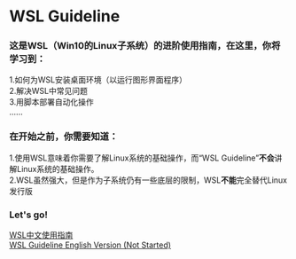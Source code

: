 
# WSL Guideline 

### 这是WSL（Win10的Linux子系统）的进阶使用指南，在这里，你将学习到：  

1.如何为WSL安装桌面环境（以运行图形界面程序）  
2.解决WSL中常见问题  
3.用脚本部署自动化操作  
......

### 在开始之前，你需要知道：

1.使用WSL意味着你需要了解Linux系统的基础操作，而“WSL Guideline”**不会**讲解Linux系统的基础操作。  
2.WSL虽然强大，但是作为子系统仍有一些底层的限制，WSL**不能**完全替代Linux发行版

### Let's go!

[WSL中文使用指南][1]  
[WSL Guideline English Version (Not Started)][2]


[1]:https:://github.com/WangJiaxiang96/WSL-Guideline/blob/master/WSL-Guideline/中文/00%20项目愿景.md

[2]:https:://github.com/WangJiaxiang96/WSL-Guideline/blob/master/WSL-Guideline/English/00%20About.md
